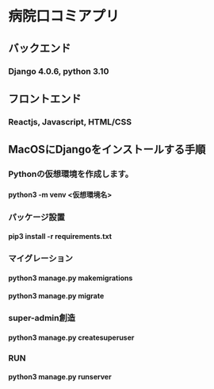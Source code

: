 # 病院口コミアプリ
## バックエンド
### Django 4.0.6, python 3.10
## フロントエンド
### Reactjs, Javascript, HTML/CSS

## MacOSにDjangoをインストールする手順
### Pythonの仮想環境を作成します。
#### python3 -m venv <仮想環境名>
### パッケージ設置
#### pip3 install -r requirements.txt
### マイグレーション
#### python3 manage.py makemigrations
#### python3 manage.py migrate
### super-admin創造
#### python3 manage.py createsuperuser
### RUN
#### python3 manage.py runserver
